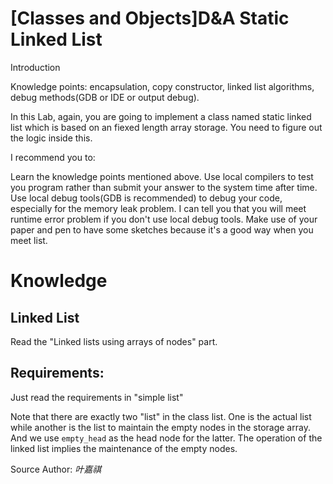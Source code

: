 # [Classes and Objects]D&A Static Linked List

Introduction

Knowledge points: encapsulation, copy constructor, linked list algorithms, debug methods(GDB or IDE or output debug).

In this Lab, again, you are going to implement a class named static linked list which is based on an fiexed length array storage. You need to figure out the logic inside this.

I recommend you to:

Learn the knowledge points mentioned above. Use local compilers to test you program rather than submit your answer to the system time after time. Use local debug tools(GDB is recommended) to debug your code, especially for the memory leak problem. I can tell you that you will meet runtime error problem if you don't use local debug tools. Make use of your paper and pen to have some sketches because it's a good way when you meet list.

# Knowledge

## Linked List

Read the "Linked lists using arrays of nodes" part.

## Requirements:

Just read the requirements in "simple list"

Note that there are exactly two "list" in the class list. One is the actual list while another is the list to maintain the empty nodes in the storage array. And we use `empty_head` as the head node for the latter.  The operation of the linked list implies the maintenance of the empty nodes.

Source Author: *叶嘉祺*